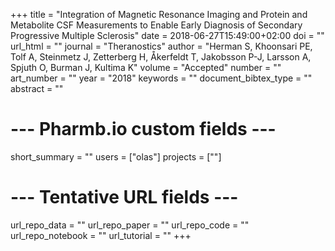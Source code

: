 +++
title = "Integration of Magnetic Resonance Imaging and Protein and Metabolite CSF Measurements to Enable Early Diagnosis of Secondary Progressive Multiple Sclerosis"
date = 2018-06-27T15:49:00+02:00
doi = ""
url_html = ""
journal = "Theranostics"
author = "Herman S, Khoonsari PE, Tolf A, Steinmetz J, Zetterberg H, Åkerfeldt T, Jakobsson P-J, Larsson A, Spjuth O, Burman J, Kultima K"
volume = "Accepted"
number = ""
art_number = ""
year = "2018"
keywords = ""
document_bibtex_type = ""
abstract = ""
# --- Pharmb.io custom fields ---
short_summary = ""
users = ["olas"]
projects = [""]
# --- Tentative URL fields ---
url_repo_data = ""
url_repo_paper = ""
url_repo_code = ""
url_repo_notebook = ""
url_tutorial = ""
+++
